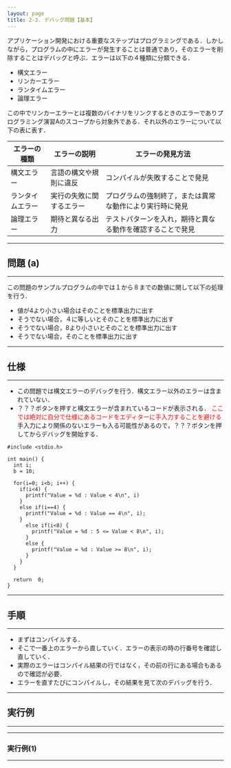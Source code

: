 ```yaml
---
layout: page
title: 2-3. デバッグ問題【基本】
---
```


アプリケーション開発における重要なステップはプログラミングである．しかしながら，プログラムの中にエラーが発生することは普通であり，そのエラーを削除することはデバッグと呼ぶ．エラーは以下の４種類に分類できる．
- 構文エラー
- リンカーエラー
- ランタイムエラー
- 論理エラー

この中でリンカーエラーとは複数のバイナリをリンクするときのエラーでありプログラミング演習Aのスコープから対象外である．それ以外のエラーについて以下の表に表す．

|  エラーの種類     |  エラーの説明            |  エラーの発見方法                                    |
| --------------  | ---------------------  | ------------------------------------------------  |
|  構文エラー       |  言語の構文や規則に違反   | コンパイルが失敗することで発見                          | 
|  ランタイムエラー  |  実行の失敗に関するエラー  | プログラムの強制終了，または異常な動作により実行時に発見    |
|  論理エラー       |  期待と異なる出力        |  テストパターンを入れ，期待と異なる動作を確認することで発見  |



---
## 問題 (a)
---

この問題のサンプルプログラムの中では１から８までの数値に関して以下の処理を行う．
- 値が4より小さい場合はそのことを標準出力に出す
- そうでない場合，４に等しいとそのことを標準出力に出す
- そうでない場合，8より小さいとそのことを標準出力に出す
- そうでない場合，そのことを標準出力に出す

---
## 仕様
---

-  この問題では構文エラーのデバッグを行う．構文エラー以外のエラーは含まれていない．
-  ？？？ボタンを押すと構文エラーが含まれているコードが表示される．
<span style="color:red">ここでは絶対に自分で仕様にあるコードをエディターに手入力することを避ける</span>
手入力により関係のないエラーも入る可能性があるので，？？？ボタンを押してからデバッグを開始する．
   

```
#include <stdio.h>

int main() {
  int i;
  b = 10;
  
  for(i=0; i<b; i++) {
    if(i<4) {
      printf("Value = %d : Value < 4\n", i)
    }
    else if(i==4) {
      printf("Value = %d : Value == 4\n", i);
    }
      else if(i<8) {
        printf("Value = %d : 5 <= Value < 8\n", i);
      }
      else {
        printf("Value = %d : Value >= 8\n", i);
      }
    }
  }

  return  0;
}
```

---
## 手順
---

- まずはコンパイルする．
- そこで一番上のエラーから直していく．エラーの表示の時の行番号を確認し直していく．
- 実際のエラーはコンパイル結果の行ではなく，その前の行にある場合もあるので確認が必要．
- エラーを直すたびにコンパイルし，その結果を見て次のデバッグを行う．


---
## 実行例
---

---
### 実行例(1)
---
